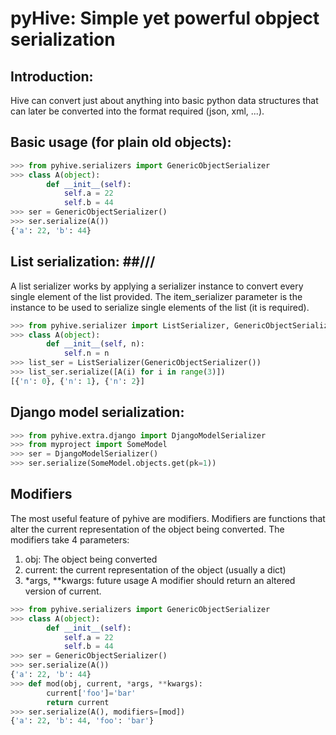 # pyHive: Simple yet powerful obpject serialization #

## Introduction: ##
Hive can convert just about anything into basic python data structures
that can later be converted into the format required (json, xml, ...).

## Basic usage (for plain old objects): ##
```python
>>> from pyhive.serializers import GenericObjectSerializer
>>> class A(object):
        def __init__(self):
            self.a = 22
            self.b = 44
>>> ser = GenericObjectSerializer()
>>> ser.serialize(A())
{'a': 22, 'b': 44}
```


## List serialization: ##///
A list serializer works by applying a serializer instance to convert every single element of the list provided.
The item_serializer parameter is the instance to be used to serialize single elements of the list (it is required).

```python
>>> from pyhive.serializer import ListSerializer, GenericObjectSerializer
>>> class A(object):
        def __init__(self, n):
            self.n = n
>>> list_ser = ListSerializer(GenericObjectSerializer())
>>> list_ser.serialize([A(i) for i in range(3)])
[{'n': 0}, {'n': 1}, {'n': 2}]
```


## Django model serialization: ##
```python
>>> from pyhive.extra.django import DjangoModelSerializer
>>> from myproject import SomeModel
>>> ser = DjangoModelSerializer()
>>> ser.serialize(SomeModel.objects.get(pk=1))
```

## Modifiers ##
The most useful feature of pyhive are modifiers.
Modifiers are functions that alter the current representation of the object being converted.
The modifiers take 4 parameters:
1. obj: The object being converted
2. current: the current representation of the object (usually a dict)
3. *args, **kwargs: future usage
A modifier should return an altered version of current.
```python
>>> from pyhive.serializers import GenericObjectSerializer
>>> class A(object):
        def __init__(self):
            self.a = 22
            self.b = 44
>>> ser = GenericObjectSerializer()
>>> ser.serialize(A())
{'a': 22, 'b': 44}
>>> def mod(obj, current, *args, **kwargs):
        current['foo']='bar'
        return current
>>> ser.serialize(A(), modifiers=[mod])
{'a': 22, 'b': 44, 'foo': 'bar'}
```

